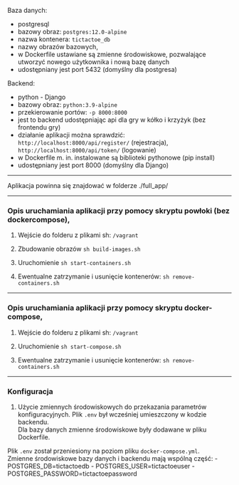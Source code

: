 Baza danych:
- postgresql
- bazowy obraz: `postgres:12.0-alpine`
- nazwa kontenera: `tictactoe_db`
- nazwy obrazów bazowych,
- w Dockerfile ustawiane są zmienne środowiskowe, pozwalające utworzyć nowego użytkownika i nową bazę danych
- udostępniany jest port 5432 (domyślny dla postgresa)

Backend:
- python - Django
- bazowy obraz: `python:3.9-alpine`
- przekierowanie portów: `-p 8000:8000`
- jest to backend udostępniając api dla gry w kółko i krzyżyk (bez frontendu gry)
- działanie aplikacji można sprawdzić: `http://localhost:8000/api/register/` (rejestracja), `http://localhost:8000/api/token/` (logowanie)
- w Dockerfile m. in. instalowane są biblioteki pythonowe (pip install)
- udostępniany jest port 8000 (domyślny dla Django)

---
Aplikacja powinna się znajdować w folderze ./full_app/

---

### **Opis uruchamiania aplikacji przy pomocy skryptu powłoki (bez dockercompose),**
1. Wejście do folderu z plikami sh: `/vagrant`
2. Zbudowanie obrazów `sh build-images.sh`
3. Uruchomienie `sh start-containers.sh`

4. Ewentualne zatrzymanie i usunięcie kontenerów: `sh remove-containers.sh`

---


### **Opis uruchamiania aplikacji przy pomocy skryptu docker-compose,**
1. Wejście do folderu z plikami sh: `/vagrant`
2. Uruchomienie `sh start-compose.sh`

3. Ewentualne zatrzymanie i usunięcie kontenerów: `sh remove-containers.sh`

---



### **Konfiguracja**
1. Użycie zmiennych środowiskowych do przekazania parametrów konfiguracyjnych.
Plik `.env` był wcześniej umieszczony w kodzie backendu.\
Dla bazy danych zmienne środowiskowe były dodawane w pliku Dockerfile.

Plik `.env` został przeniesiony na poziom pliku `docker-compose.yml`.\
Zmienne środowiskowe bazy danych i backendu mają wspólną część: 
    - POSTGRES_DB=tictactoedb
    - POSTGRES_USER=tictactoeuser
    - POSTGRES_PASSWORD=tictactoepassword